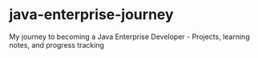 # java-enterprise-journey
My journey to becoming a Java Enterprise Developer - Projects, learning notes, and progress tracking
